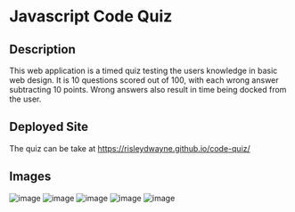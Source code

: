 # Javascript Code Quiz

## Description

This web application is a timed quiz testing the users knowledge in basic web design. It is 10 questions scored out of 100, with each wrong answer subtracting 10 points. Wrong answers also result in time being docked from the user.

## Deployed Site

The quiz can be take at https://risleydwayne.github.io/code-quiz/

## Images

![image](https://user-images.githubusercontent.com/18751823/87896335-ec8cdd00-ca15-11ea-9b3a-46f6734ef96a.png)
![image](https://user-images.githubusercontent.com/18751823/87896351-f8789f00-ca15-11ea-9cb1-dec5f2436b09.png)
![image](https://user-images.githubusercontent.com/18751823/87896372-0b8b6f00-ca16-11ea-8e96-05bc69a7d8ea.png)
![image](https://user-images.githubusercontent.com/18751823/87896390-180fc780-ca16-11ea-89e3-3e406526c8ec.png)
![image](https://user-images.githubusercontent.com/18751823/87896482-5d33f980-ca16-11ea-80ad-af8edc9cff37.png)
